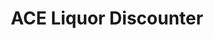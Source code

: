 ---
title: "ACE Liquor Discounter"
url: /calgary/ace-liquor-discounter-carrington-plaza-nw/
shop: alcohol
---